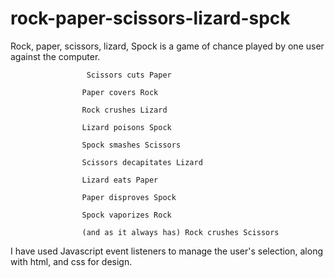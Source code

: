 # rock-paper-scissors-lizard-spck

Rock, paper, scissors, lizard, Spock is a game of chance played by one user against the computer.

                     Scissors cuts Paper 

                    Paper covers Rock 

                    Rock crushes Lizard 

                    Lizard poisons Spock
                    
                    Spock smashes Scissors 

                    Scissors decapitates Lizard 

                    Lizard eats Paper 

                    Paper disproves Spock 

                    Spock vaporizes Rock 

                    (and as it always has) Rock crushes Scissors 

I have used Javascript event listeners to manage the user's selection, along with html, and css for design.